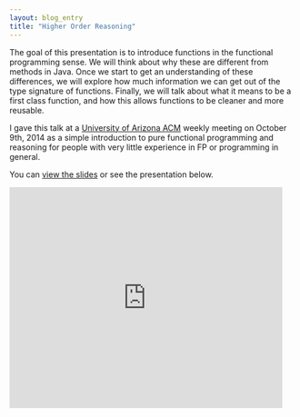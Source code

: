 ```yaml
---
layout: blog_entry
title: "Higher Order Reasoning"
---
```


The goal of this presentation is to introduce functions in the functional programming
sense. We will think about why these are different from methods in Java. Once
we start to get an understanding of these differences, we will explore how much
information we can get out of the type signature of functions. Finally, we will
talk about what it means to be a first class function, and how this allows
functions to be cleaner and more reusable.

I gave this talk at a
[University of Arizona ACM](http://uofa-acm.github.io/2014/10/09/Higher-Order-Reasoning/)
weekly meeting on October 9th, 2014 as a simple introduction to pure functional
programming and reasoning for people with very little experience in FP or
programming in general.

You can [view the
slides](https://docs.google.com/presentation/d/1sG_hJUNbEjUwZtVLlWR1lYGBjbnPqG52UFXGcDNQGn0/pub?start=false&loop=false&delayms=30000) or see the presentation below.

<iframe
src="https://docs.google.com/presentation/d/1sG_hJUNbEjUwZtVLlWR1lYGBjbnPqG52UFXGcDNQGn0/embed?start=false&loop=false&delayms=60000"
frameborder="0" width="480" height="389" allowfullscreen="true"
mozallowfullscreen="true" webkitallowfullscreen="true"></iframe>

